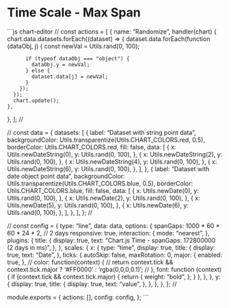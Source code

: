 Time Scale - Max Span
=====================

\`\`\`js chart-editor // const actions = \[ { name: “Randomize”, handler(chart) { chart.data.datasets.forEach((dataset) =&gt; { dataset.data.forEach(function (dataObj, j) { const newVal = Utils.rand(0, 100);

          if (typeof dataObj === "object") {
            dataObj.y = newVal;
          } else {
            dataset.data[j] = newVal;
          }
        });
      });
      chart.update();
    },

}, \]; //

// const data = { datasets: \[ { label: “Dataset with string point data”, backgroundColor: Utils.transparentize(Utils.CHART\_COLORS.red, 0.5), borderColor: Utils.CHART\_COLORS.red, fill: false, data: \[ { x: Utils.newDateString(0), y: Utils.rand(0, 100), }, { x: Utils.newDateString(2), y: Utils.rand(0, 100), }, { x: Utils.newDateString(4), y: Utils.rand(0, 100), }, { x: Utils.newDateString(6), y: Utils.rand(0, 100), }, \], }, { label: “Dataset with date object point data”, backgroundColor: Utils.transparentize(Utils.CHART\_COLORS.blue, 0.5), borderColor: Utils.CHART\_COLORS.blue, fill: false, data: \[ { x: Utils.newDate(0), y: Utils.rand(0, 100), }, { x: Utils.newDate(2), y: Utils.rand(0, 100), }, { x: Utils.newDate(5), y: Utils.rand(0, 100), }, { x: Utils.newDate(6), y: Utils.rand(0, 100), }, \], }, \], }; //

// const config = { type: “line”, data: data, options: { spanGaps: 1000 \* 60 \* 60 \* 24 \* 2, // 2 days responsive: true, interaction: { mode: “nearest”, }, plugins: { title: { display: true, text: “Chart.js Time - spanGaps: 172800000 (2 days in ms)”, }, }, scales: { x: { type: “time”, display: true, title: { display: true, text: “Date”, }, ticks: { autoSkip: false, maxRotation: 0, major: { enabled: true, }, // color: function(context) { // return context.tick && context.tick.major ? ‘\#FF0000’ : ‘rgba(0,0,0,0.1)’; // }, font: function (context) { if (context.tick && context.tick.major) { return { weight: “bold”, }; } }, }, }, y: { display: true, title: { display: true, text: “value”, }, }, }, }, }; //

module.exports = { actions: \[\], config: config, }; \`\`\`
